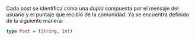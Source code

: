 Cada post se identifica como una _dupla_ compuesta por el mensaje del usuario y el puntaje que recibió de la comunidad. Ya se encuentra definido de la siguiente manera:

```Haskell
type Post = (String, Int)
```

